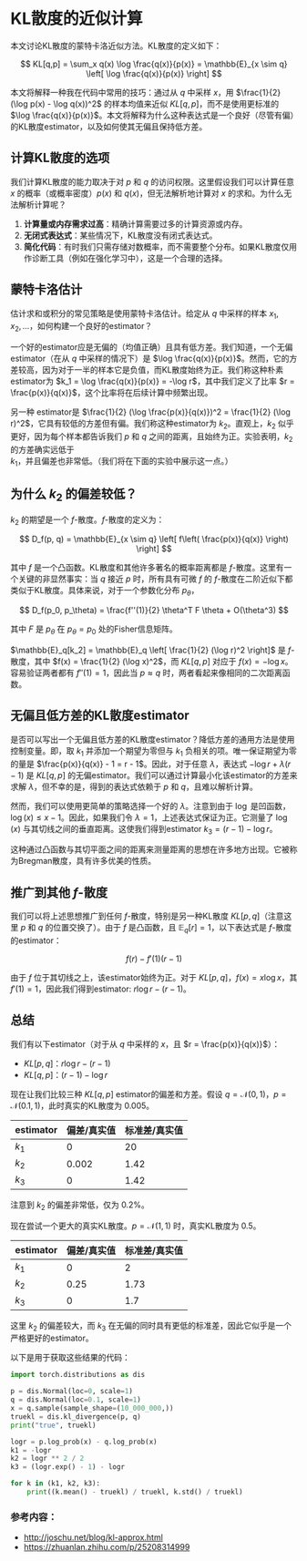 # KL散度的近似计算

本文讨论KL散度的蒙特卡洛近似方法。KL散度的定义如下：

$$
KL[q,p] = \sum_x q(x) \log \frac{q(x)}{p(x)} = \mathbb{E}_{x \sim q} \left[ \log \frac{q(x)}{p(x)} \right]
$$

本文将解释一种我在代码中常用的技巧：通过从 $q$ 中采样 $x$，用 $\frac{1}{2} (\log p(x) - \log q(x))^2$ 的样本均值来近似 $KL[q,p]$，而不是使用更标准的 $\log \frac{q(x)}{p(x)}$。本文将解释为什么这种表达式是一个良好（尽管有偏）的KL散度estimator，以及如何使其无偏且保持低方差。

## 计算KL散度的选项

我们计算KL散度的能力取决于对 $p$ 和 $q$ 的访问权限。这里假设我们可以计算任意 $x$ 的概率（或概率密度）$p(x)$ 和 $q(x)$，但无法解析地计算对 $x$ 的求和。为什么无法解析计算呢？

1. **计算量或内存需求过高**：精确计算需要过多的计算资源或内存。
2. **无闭式表达式**：某些情况下，KL散度没有闭式表达式。
3. **简化代码**：有时我们只需存储对数概率，而不需要整个分布。如果KL散度仅用作诊断工具（例如在强化学习中），这是一个合理的选择。

## 蒙特卡洛估计

估计求和或积分的常见策略是使用蒙特卡洛估计。给定从 $q$ 中采样的样本 $x_1, x_2, \dots$，如何构建一个良好的estimator？

一个好的estimator应是无偏的（均值正确）且具有低方差。我们知道，一个无偏estimator（在从 $q$ 中采样的情况下）是 $\log \frac{q(x)}{p(x)}$。然而，它的方差较高，因为对于一半的样本它是负值，而KL散度始终为正。我们称这种朴素estimator为 $k_1 = \log \frac{q(x)}{p(x)} = -\log r$，其中我们定义了比率 $r = \frac{p(x)}{q(x)}$，这个比率将在后续计算中频繁出现。

另一种 estimator是 $\frac{1}{2} (\log \frac{p(x)}{q(x)})^2 = \frac{1}{2} (\log r)^2$，它具有较低的方差但有偏。我们称这种estimator为 $k_2$。直观上，$k_2$ 似乎更好，因为每个样本都告诉我们 $p$ 和 $q$ 之间的距离，且始终为正。实验表明，$k_2$ 的方差确实远低于 $k_1$，并且偏差也非常低。（我们将在下面的实验中展示这一点。）

## 为什么 $k_2$ 的偏差较低？

$k_2$ 的期望是一个 $f$-散度。$f$-散度的定义为：

$$
D_f(p, q) = \mathbb{E}_{x \sim q} \left[ f\left( \frac{p(x)}{q(x)} \right) \right]
$$

其中 $f$ 是一个凸函数。KL散度和其他许多著名的概率距离都是 $f$-散度。这里有一个关键的非显然事实：当 $q$ 接近 $p$ 时，所有具有可微 $f$ 的 $f$-散度在二阶近似下都类似于KL散度。具体来说，对于一个参数化分布 $p_\theta$，

$$
D_f(p_0, p_\theta) = \frac{f''(1)}{2} \theta^T F \theta + O(\theta^3)
$$

其中 $F$ 是 $p_\theta$ 在 $p_\theta = p_0$ 处的Fisher信息矩阵。

$\mathbb{E}_q[k_2] = \mathbb{E}_q \left[ \frac{1}{2} (\log r)^2 \right]$ 是 $f$-散度，其中 $f(x) = \frac{1}{2} (\log x)^2$，而 $KL[q,p]$ 对应于 $f(x) = -\log x$。容易验证两者都有 $f''(1) = 1$，因此当 $p \approx q$ 时，两者看起来像相同的二次距离函数。

## 无偏且低方差的KL散度estimator

是否可以写出一个无偏且低方差的KL散度estimator？降低方差的通用方法是使用控制变量。即，取 $k_1$ 并添加一个期望为零但与 $k_1$ 负相关的项。唯一保证期望为零的量是 $\frac{p(x)}{q(x)} - 1 = r - 1$。因此，对于任意 $\lambda$，表达式 $-\log r + \lambda (r - 1)$ 是 $KL[q,p]$ 的无偏estimator。我们可以通过计算最小化该estimator的方差来求解 $\lambda$，但不幸的是，得到的表达式依赖于 $p$ 和 $q$，且难以解析计算。

然而，我们可以使用更简单的策略选择一个好的 $\lambda$。注意到由于 $\log$ 是凹函数，$\log(x) \leq x - 1$。因此，如果我们令 $\lambda = 1$，上述表达式保证为正。它测量了 $\log(x)$ 与其切线之间的垂直距离。这使我们得到estimator $k_3 = (r - 1) - \log r$。

这种通过凸函数与其切平面之间的距离来测量距离的思想在许多地方出现。它被称为Bregman散度，具有许多优美的性质。

## 推广到其他 $f$-散度

我们可以将上述思想推广到任何 $f$-散度，特别是另一种KL散度 $KL[p,q]$（注意这里 $p$ 和 $q$ 的位置交换了）。由于 $f$ 是凸函数，且 $\mathbb{E}_q[r] = 1$，以下表达式是 $f$-散度的estimator：

$$
f(r) - f'(1)(r - 1)
$$

由于 $f$ 位于其切线之上，该estimator始终为正。对于 $KL[p,q]$，$f(x) = x \log x$，其 $f'(1) = 1$，因此我们得到estimator:  $r \log r - (r - 1)$。

## 总结

我们有以下estimator（对于从 $q$ 中采样的 $x$，且 $r = \frac{p(x)}{q(x)}$）：

- $KL[p,q]$：$r \log r - (r - 1)$
- $KL[q,p]$：$(r - 1) - \log r$

现在让我们比较三种 $KL[q,p]$ estimator的偏差和方差。假设 $q = \mathcal{N}(0, 1)$，$p = \mathcal{N}(0.1, 1)$，此时真实的KL散度为 $0.005$。

| estimator | 偏差/真实值 | 标准差/真实值 |
| --------- | ----------- | ------------- |
| $k_1$     | 0           | 20            |
| $k_2$     | 0.002       | 1.42          |
| $k_3$     | 0           | 1.42          |

注意到 $k_2$ 的偏差非常低，仅为 $0.2\%$。

现在尝试一个更大的真实KL散度。$p = \mathcal{N}(1, 1)$ 时，真实KL散度为 $0.5$。

| estimator | 偏差/真实值 | 标准差/真实值 |
| --------- | ----------- | ------------- |
| $k_1$     | 0           | 2             |
| $k_2$     | 0.25        | 1.73          |
| $k_3$     | 0           | 1.7           |

这里 $k_2$ 的偏差较大，而 $k_3$ 在无偏的同时具有更低的标准差，因此它似乎是一个严格更好的estimator。

以下是用于获取这些结果的代码：

```python
import torch.distributions as dis

p = dis.Normal(loc=0, scale=1)
q = dis.Normal(loc=0.1, scale=1)
x = q.sample(sample_shape=(10_000_000,))
truekl = dis.kl_divergence(p, q)
print("true", truekl)

logr = p.log_prob(x) - q.log_prob(x)
k1 = -logr
k2 = logr ** 2 / 2
k3 = (logr.exp() - 1) - logr

for k in (k1, k2, k3):
    print((k.mean() - truekl) / truekl, k.std() / truekl)
```

### 参考内容：

- http://joschu.net/blog/kl-approx.html
- https://zhuanlan.zhihu.com/p/25208314999
